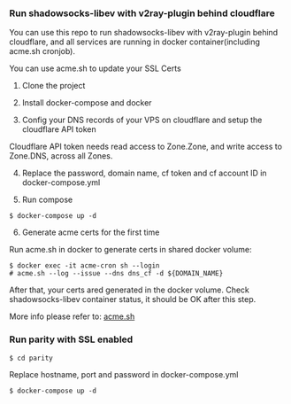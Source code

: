 ### Run shadowsocks-libev with v2ray-plugin behind cloudflare

You can use this repo to run shadowsocks-libev with v2ray-plugin behind cloudflare, and all services are running in docker container(including acme.sh cronjob).

You can use acme.sh to update your SSL Certs

1. Clone the project

2. Install docker-compose and docker

3. Config your DNS records of your VPS on cloudflare and setup the cloudflare API token

Cloudflare API token needs read access to Zone.Zone, and write access to Zone.DNS, across all Zones.

4. Replace the password, domain name, cf token and cf account ID in docker-compose.yml

5. Run compose
```
$ docker-compose up -d
```

6. Generate acme certs for the first time

Run acme.sh in docker to generate certs in shared docker volume:

```
$ docker exec -it acme-cron sh --login
# acme.sh --log --issue --dns dns_cf -d ${DOMAIN_NAME}
```

After that, your certs ared generated in the docker volume. Check shadowsocks-libev container status, it should be OK after this step.

More info please refer to: [acme.sh](https://github.com/Neilpang/acme.sh)


### Run parity with SSL enabled
```
$ cd parity
```

Replace hostname, port and password in docker-compose.yml

```
$ docker-compose up -d
```
